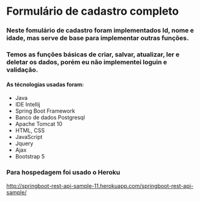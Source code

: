 # Formulário de cadastro completo  
### Neste fomulário de cadastro foram implementados Id, nome e idade, mas serve de base para implementar outras funções.
### Temos as funções básicas de criar, salvar, atualizar, ler e deletar os dados, porém eu não implementei loguin e validação.

#### As técnologias usadas foram:
* Java
* IDE Intellij 
* Spring Boot Framework
* Banco de dados Postgresql
* Apache Tomcat 10
* HTML, CSS
* JavaScript
* Jquery
* Ajax
* Bootstrap 5

### Para hospedagem foi usado o Heroku
http://springboot-rest-api-sample-11.herokuapp.com/springboot-rest-api-sample/
